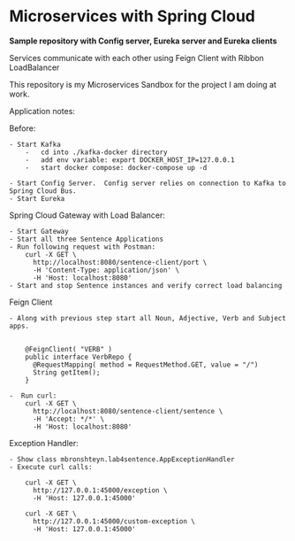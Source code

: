 # Microservices with Spring Cloud

**Sample repository with Config server, Eureka server and Eureka clients**

Services communicate with each other using Feign Client with Ribbon LoadBalancer

This repository is my Microservices Sandbox for the project I am doing at work. 

Application notes:

Before:

    - Start Kafka
        -   cd into ./kafka-docker directory
        -   add env variable: export DOCKER_HOST_IP=127.0.0.1
        -   start docker compose: docker-compose up -d
        
    - Start Config Server.  Config server relies on connection to Kafka to Spring Cloud Bus.
    - Start Eureka

Spring Cloud Gateway with Load Balancer:

    - Start Gateway
    - Start all three Sentence Applications
    - Run following request with Postman:
        curl -X GET \
          http://localhost:8080/sentence-client/port \
          -H 'Content-Type: application/json' \
          -H 'Host: localhost:8080'
    - Start and stop Sentence instances and verify correct load balancing

Feign Client

    - Along with previous step start all Noun, Adjective, Verb and Subject apps.
    
    
        @FeignClient( "VERB" )
        public interface VerbRepo {
          @RequestMapping( method = RequestMethod.GET, value = "/")
          String getItem();
        }
   
    -  Run curl:
        curl -X GET \
          http://localhost:8080/sentence-client/sentence \
          -H 'Accept: */*' \
          -H 'Host: localhost:8080'

Exception Handler:

    - Show class mbronshteyn.lab4sentence.AppExceptionHandler
    - Execute curl calls:
    
        curl -X GET \
          http://127.0.0.1:45000/exception \
          -H 'Host: 127.0.0.1:45000'

        curl -X GET \
          http://127.0.0.1:45000/custom-exception \
          -H 'Host: 127.0.0.1:45000'





